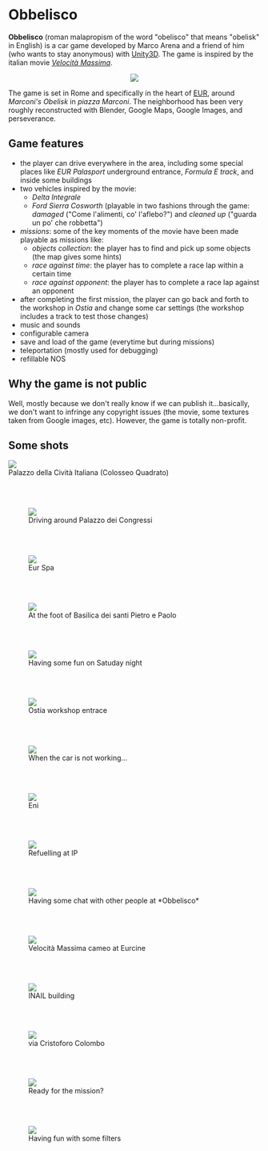 # Obbelisco

**Obbelisco** (roman malapropism of the word "obelisco" that means "obelisk" in English) is a car game developed by Marco Arena and a friend of him (who wants to stay anonymous) with [Unity3D](https://unity.com/). The game is inspired by the italian movie [*Velocità Massima*](https://it.wikipedia.org/wiki/Velocit%C3%A0_massima_(film)).

<center>
<img src="pics/home-screen.gif">
</center>

The game is set in Rome and specifically in the heart of [EUR](https://it.wikipedia.org/wiki/Europa_(Roma)), around *Marconi's Obelisk* in *piazza Marconi*. The neighborhood has been very roughly reconstructed with Blender, Google Maps, Google Images, and perseverance.

## Game features

-  the player can drive everywhere in the area, including some special places like *EUR Palasport* underground entrance, *Formula E track*, and inside some buildings
-  two vehicles inspired by the movie:
   - *Delta Integrale*
   - *Ford Sierra Cosworth* (playable in two fashions through the game: *damaged* ("Come l'alimenti, co' l'aflebo?") and *cleaned up* ("guarda un po' che robbetta")
-  *missions*: some of the key moments of the movie have been made playable as missions like:
   - *objects collection*: the player has to find and pick up some objects (the map gives some hints)
   - *race against time*: the player has to complete a race lap within a certain time
   - *race against opponent*: the player has to complete a race lap against an opponent
- after completing the first mission, the player can go back and forth to the workshop in *Ostia* and change some car settings (the workshop includes a track to test those changes)
- music and sounds
- configurable camera
- save and load of the game (everytime but during missions)
- teleportation (mostly used for debugging)
- refillable NOS

## Why the game is not public

Well, mostly because we don't really know if we can publish it...basically, we don't want to infringe any copyright issues (the movie, some textures taken from Google images, etc). However, the game is totally non-profit.

## Some shots

<img src="pics/quadrato.png">
  <figcaption>Palazzo della Cività Italiana (Colosseo Quadrato)<figcaption>
    
<br/><br/>

<figure>
<img src="pics/congressi.jpg">
  <figcaption>Driving around Palazzo dei Congressi</figcaption>
</figure>

<br/><br/>

<figure>
<img src="pics/eur-spa.png">
  <figcaption>Eur Spa</figcaption>
</figure>

<br/><br/>

<figure>
<img src="pics/ss-pp.jpg">
  <figcaption>At the foot of Basilica dei santi Pietro e Paolo</figcaption>
</figure>

<br/><br/>

<figure>
<img src="pics/terrazze.png">
  <figcaption>Having some fun on Satuday night</figcaption>
</figure>

<br/><br/>

<figure>
<img src="pics/ostia.png">
  <figcaption>Ostia workshop entrace</figcaption>
</figure>

<br/><br/>

<figure>
<img src="pics/metro-palasport.png">
  <figcaption>When the car is not working...</figcaption>
</figure>

<br/><br/>

<figure>
<img src="pics/eni.png">
  <figcaption>Eni</figcaption>
</figure>

<br/><br/>

<figure>
<img src="pics/ip.png">
  <figcaption>Refuelling at IP</figcaption>
</figure>

<br/><br/>

<figure>
<img src="pics/others.png">
  <figcaption>Having some chat with other people at *Obbelisco*</figcaption>
</figure>

<br/><br/>

<figure>
<img src="pics/eurcine.png">
  <figcaption>Velocità Massima cameo at Eurcine</figcaption>
</figure>

<br/><br/>

<figure>
<img src="pics/inail.png">
  <figcaption>INAIL building</figcaption>
</figure>

<br/><br/>

<figure>
<img src="pics/ina.png">
  <figcaption>via Cristoforo Colombo</figcaption>
</figure>

<br/><br/>

<figure>
<img src="pics/mission-1.png">
  <figcaption>Ready for the mission?</figcaption>
</figure>

<br/><br/>

<figure>
<img src="pics/art-shot.jpg">
  <figcaption>Having fun with some filters</figcaption>
</figure>
